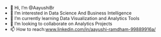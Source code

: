 - 👋 Hi, I’m @AayushiBr
- 👀 I’m interested in Data Science And Business Intelligence 
- 🌱 I’m currently learning Data Visualization and Analytics Tools
- 💞️ I’m looking to collaborate on Analytics Projects
- 📫 How to reach:www.linkedin.com/in/aayushi-ramdham-99889916a/

<!---
AayushiBr/AayushiBr is a ✨ special ✨ repository because its `README.md` (this file) appears on your GitHub profile.
You can click the Preview link to take a look at your changes.
--->
